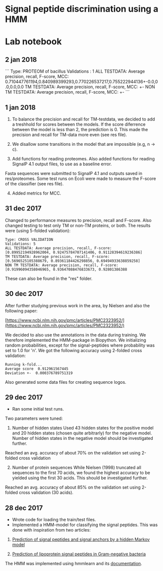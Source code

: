 # Signal peptide discrimination using a HMM 
# Lab notebook

## 2 jan 2018

´´´
Type: PROTEOM of bacillus
Validations : 1
ALL TESTDATA: Average precision, recall, F-score, MCC:
0.710447761194,0.840989399293,0.770226537217,0.755222944136+-0.0,0.0,0.0,0.0
TM TESTDATA: Average precision, recall, F-score, MCC:
+-
NON TM TESTDATA: Average precision, recall, F-score, MCC:
+-
´´´

## 1 jan 2018

1. To balance the precision and recall for TM-testdata, we decided to add a treshhold for scores between the models. If the score diferrence between the model is less than 2, the prediction is 0. This made the precision and recall for TM-data more even (see res file).

2. We disallow some transitions in the model that are impossible (e.g, n -> c).

3. Add functions for reading proteomes. Also added functions for reading SignalP 4.1 output files, to use as a baseline error.

Fasta sequences were submitted to SignalP 4.1 and outputs saved in res/proteomes. Some test runs on Ecoli were made to measure the F-score of the classifier (see res file).

4. Added metrics for MCC.

## 31 dec 2017

Changed to performance measures to precision, recall and F-score. Also changed testing to test only TM or non-TM proteins, or both. The results were (using 5-folded validation):
```
Type: CROSS VALIDATION
Validations: 5
ALL TESTDATA: Average precision, recall, F-score:
[0.89952194928962004, 0.92475784707141406, 0.91128394619236386]
TM TESTDATA: Average precision, recall, F-score:
[0.5696525105388679, 0.89361184426298856, 0.69494933638859258]
NON TM TESTDATA: Average precision, recall, F-score:
[0.91996094358046965, 0.93647088476833673, 0.92801386388
```
These can also be found in the "res" folder. 

## 30 dec 2017

After further studying previous work in the area, by Nielsen and also the following paper:

[https://www.ncbi.nlm.nih.gov/pmc/articles/PMC2323952/](https://www.ncbi.nlm.nih.gov/pmc/articles/PMC2323952/)

We decided to also use the annotations in the data during training. We therefore implemented the HMM-package in Biopython. We initializing random probabilities, except for the signal-peptides where probability was set to 1.0 for 'n'. We got the following accuracy using 2-folded cross validation:

```
Running k-fold...
Average score  0.912961567445
Deviation +-  0.000376789751319
```

Also generated some data files for creating sequence logos.

## 29 dec 2017
* Ran some initial test runs. 

Two parameters were tuned:

1. Number of hidden states
Used 43 hidden states for the positive model and 20 hidden states (chosen quite arbitrarly) for the negative model.
Number of hidden states in the negative model should be investigated further.

Reached an avg. accuracy of about 70% on the validation set using 2-folded cross validation

2. Number of protein sequences 
While Nielsen (1998) truncated all sequences to the first 70 acids, we found the highest accuracy to be yielded using the
first 30 acids. This should be investigated further.

Reached an avg. accuracy of about 85% on the validation set using 2-folded cross validation (30 acids).

## 28 dec 2017

* Wrote code for loading the train/test files.
* Implemented a HMM-model for classifying the signal peptides. 
This was done with inspiration from two articles:

1. [Prediction of signal peptides and signal anchors by a hidden Markov model](https://www.aaai.org/Papers/ISMB/1998/ISMB98-015.pdf)

2. [Prediction of lipoprotein signal peptides in Gram-negative bacteria
](https://www.ncbi.nlm.nih.gov/pmc/articles/PMC2323952)

The HMM was implemented using hmmlearn and its [documentation](http://hmmlearn.readthedocs.io/en/latest/tutorial.html).
